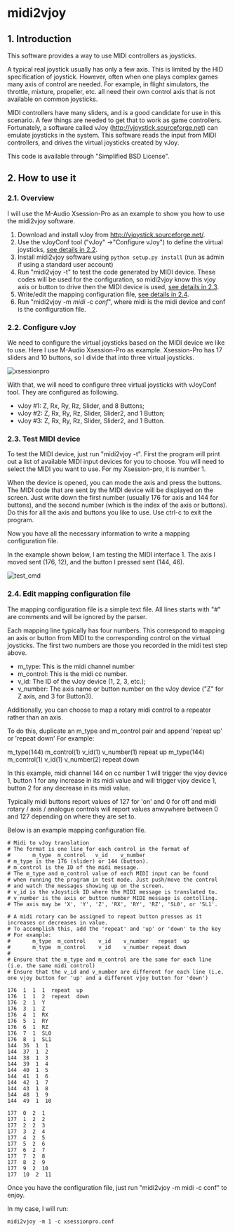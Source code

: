 # midi2vjoy

## 1. Introduction

This software provides a way to use MIDI controllers as joysticks.

A typical real joystick usually has only a few axis. This is limited by the HID specification of joystick. However, often when one plays complex games many axis of control are needed. For example, in flight simulators, the throttle, mixture, propeller, etc. all need their own control axis that is not available on common joysticks.

MIDI controllers have many sliders, and is a good candidate for use in this scenario. A few things are needed to get that to work as game controllers. Fortunately, a software called vJoy (http://vjoystick.sourceforge.net) can emulate joysticks in the system. This software reads the input from MIDI controllers, and drives the virtual joysticks created by vJoy.

This code is available through "Simplified BSD License".

## 2. How to use it

### 2.1. Overview

I will use the M-Audio Xsession-Pro as an example to show you how to use the midi2vjoy software.

1. Download and install vJoy from http://vjoystick.sourceforge.net/.
2. Use the vJoyConf tool ("vJoy" ->"Configure vJoy") to define the virtual joysticks, [see details in 2.2](#22-configure-vjoy).
3. Install midi2vjoy software using `python setup.py install` (run as admin if using a standard user account)
4. Run "midi2vjoy -t" to test the code generated by MIDI device. These codes will be used for the configuration, so midi2vjoy know this vjoy axis or button to drive then the MIDI device is used, [see details in 2.3](#23-test-midi-device).
5. Write/edit the mapping configuration file, [see details in 2.4](#24-edit-mapping-configuration-file).
6. Run "midi2vjoy -m *midi* -c *conf*", where midi is the midi device and conf is the configuration file.

### 2.2. Configure vJoy

We need to configure the virtual joysticks based on the MIDI device we like to use. Here I use M-Audio Xsession-Pro as example. Xsession-Pro has 17 sliders and 10 buttons, so I divide that into three virtual joysticks.

![xsessionpro](/readme_images/xsessionpro.png)

With that, we will need to configure three virtual joysticks with vJoyConf tool. They are configured as following.

- vJoy #1: Z, Rx, Ry, Rz, Slider, and 8 Buttons;
- vJoy #2: Z, Rx, Ry, Rz, Slider, Slider2, and 1 Button;
- vJoy #3: Z, Rx, Ry, Rz, Slider, Slider2, and 1 Button.

### 2.3. Test MIDI device

To test the MIDI device, just run "midi2vjoy -t". First the program will print out a list of available MIDI input devices for you to choose. You will need to select the MIDI you want to use. For my Xsession-pro, it is number 1.

When the device is opened, you can mode the axis and press the buttons. The MIDI code that are sent by the MIDI device will be displayed on the screen. Just write down the first number (usually 176 for axis and 144 for buttons), and the second number (which is the index of the axis or buttons). Do this for all the axis and buttons you like to use. Use ctrl-c to exit the program.

Now you have all the necessary information to write a mapping configuration file.

In the example shown below, I am testing the MIDI interface 1. The axis I moved sent (176, 12), and the button I pressed sent (144, 46).

![test_cmd](/readme_images/test_cmd.png)

### 2.4. Edit mapping configuration file

The mapping configuration file is a simple text file. All lines starts with "#" are comments and will be ignored by the parser.

Each mapping line typically has four numbers. This correspond to mapping an axis or button from MIDI to the corresponding control on the virtual joysticks. The first two numbers are those you recorded in the midi test step above.

- m_type: This is the midi channel number
- m_control: This is the midi cc number.
- v_id: The ID of the vJoy device (1, 2, 3, etc.);
- v_number: The axis name or button number on the vJoy device ("Z" for Z axis, and 3 for Button3).

Additionally, you can choose to map a rotary midi control to a repeater rather than an axis.

To do this, duplicate an m_type and m_control pair and append 'repeat up' or 'repeat down'
For example:

m_type(144) m_control(1) v_id(1) v_number(1) repeat up
m_type(144) m_control(1) v_id(1) v_number(2) repeat down

In this example, midi channel 144 on cc number 1 will trigger the vjoy device 1, button 1 for any increase in its midi value and will trigger vjoy device 1, button 2 for any decrease in its midi value.

Typically midi buttons report values of 127 for 'on' and 0 for off and midi rotary / axis / analogue controls will report values anwywhere between 0 and 127 depending on where they are set to.

Below is an example mapping configuration file.

```
# Midi to vJoy translation
# The format is one line for each control in the format of
#       m_type  m_control   v_id    v_number
# m_type is the 176 (slider) or 144 (button).
# m_control is the ID of the midi message.
# The m_type and m_control value of each MIDI input can be found
# when running the program in test mode. Just push/move the control
# and watch the messages showing up on the screen.
# v_id is the vJoystick ID where the MIDI message is translated to.
# v_number is the axis or button number MIDI message is contolling.
# The axis may be 'X', 'Y', 'Z', 'RX', 'RY', 'RZ', 'SL0', or 'SL1'.

# A midi rotary can be assigned to repeat button presses as it increases or decreases in value.
# To accomplish this, add the 'repeat' and 'up' or 'down' to the key
# For example:
#       m_type  m_control    v_id    v_number   repeat  up
#       m_type  m_control    v_id    v_number repeat down
#
# Ensure that the m_type and m_control are the same for each line (i.e. the same midi control)
# Ensure that the v_id and v_number are different for each line (i.e. one vjoy button for 'up' and a different vjoy button for 'down')

176  1  1  1  repeat  up
176  1  1  2  repeat  down
176  2  1  Y
176  3  1  Z
176  4  1  RX
176  5  1  RY
176  6  1  RZ
176  7  1  SL0
176  8  1  SL1
144  36  1  1
144  37  1  2
144  38  1  3
144  39  1  4
144  40  1  5
144  41  1  6
144  42  1  7
144  43  1  8
144  48  1  9
144  49  1  10

177  0  2  1
177  1  2  2
177  2  2  3
177  3  2  4
177  4  2  5
177  5  2  6
177  6  2  7
177  7  2  8
177  8  2  9
177  9  2  10
177  10  2  11

```

Once you have the configuration file, just run "midi2vjoy -m midi -c conf" to enjoy.

In my case, I will run:

```
midi2vjoy -m 1 -c xsessionpro.conf
```

